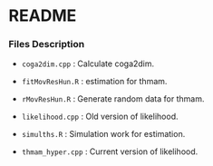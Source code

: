 # README #

### Files Description ###

* `coga2dim.cpp` : Calculate coga2dim.

* `fitMovResHun.R` : estimation for thmam.

* `rMovResHun.R` : Generate random data for thmam.

* `likelihood.cpp` : Old version of likelihood.

* `simulths.R` : Simulation work for estimation.

* `thmam_hyper.cpp` : Current version of likelihood.
